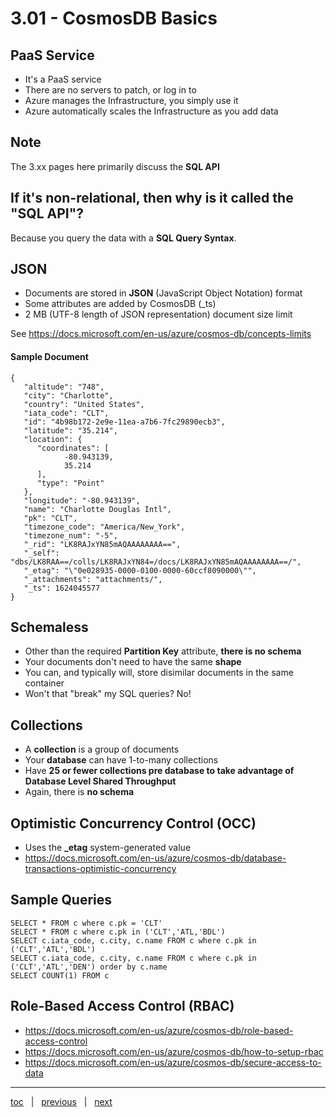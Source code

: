 # 3.01 - CosmosDB Basics

## PaaS Service

- It's a PaaS service
- There are no servers to patch, or log in to
- Azure manages the Infrastructure, you simply use it
- Azure automatically scales the Infrastructure as you add data


## Note

The 3.xx pages here primarily discuss the **SQL API**

## If it's non-relational, then why is it called the "SQL API"?

Because you query the data with a **SQL Query Syntax**.

## JSON

- Documents are stored in **JSON** (JavaScript Object Notation) format
- Some attributes are added by CosmosDB (_ts)
- 2 MB (UTF-8 length of JSON representation) document size limit

See https://docs.microsoft.com/en-us/azure/cosmos-db/concepts-limits

#### Sample Document

```
{
   "altitude": "748",
   "city": "Charlotte",
   "country": "United States",
   "iata_code": "CLT",
   "id": "4b98b172-2e9e-11ea-a7b6-7fc29890ecb3",
   "latitude": "35.214",
   "location": {
      "coordinates": [
            -80.943139,
            35.214
      ],
      "type": "Point"
   },
   "longitude": "-80.943139",
   "name": "Charlotte Douglas Intl",
   "pk": "CLT",
   "timezone_code": "America/New_York",
   "timezone_num": "-5",
   "_rid": "LK8RAJxYN85mAQAAAAAAAA==",
   "_self": "dbs/LK8RAA==/colls/LK8RAJxYN84=/docs/LK8RAJxYN85mAQAAAAAAAA==/",
   "_etag": "\"0e028935-0000-0100-0000-60ccf8090000\"",
   "_attachments": "attachments/",
   "_ts": 1624045577
}
```

## Schemaless

- Other than the required **Partition Key** attribute, **there is no schema**
- Your documents don't need to have the same **shape**
- You can, and typically will, store disimilar documents in the same container
- Won't that "break" my SQL queries?  No!


## Collections

- A **collection** is a group of documents
- Your **database** can have 1-to-many collections
- Have **25 or fewer collections pre database to take advantage of Database Level Shared Throughput**
- Again, there is **no schema**


## Optimistic Concurrency Control (OCC)

- Uses the **_etag** system-generated value
- https://docs.microsoft.com/en-us/azure/cosmos-db/database-transactions-optimistic-concurrency


## Sample Queries

```
SELECT * FROM c where c.pk = 'CLT'
SELECT * FROM c where c.pk in ('CLT','ATL,'BDL')
SELECT c.iata_code, c.city, c.name FROM c where c.pk in ('CLT','ATL','BDL')
SELECT c.iata_code, c.city, c.name FROM c where c.pk in ('CLT','ATL','DEN') order by c.name
SELECT COUNT(1) FROM c
```

## Role-Based Access Control (RBAC)

- https://docs.microsoft.com/en-us/azure/cosmos-db/role-based-access-control
- https://docs.microsoft.com/en-us/azure/cosmos-db/how-to-setup-rbac
- https://docs.microsoft.com/en-us/azure/cosmos-db/secure-access-to-data

---

[toc](0_table_of_contents.md) &nbsp; |  &nbsp; [previous](0_table_of_contents.md) &nbsp; | &nbsp; [next](3_02_cosmosdb_non_features.md) &nbsp;
